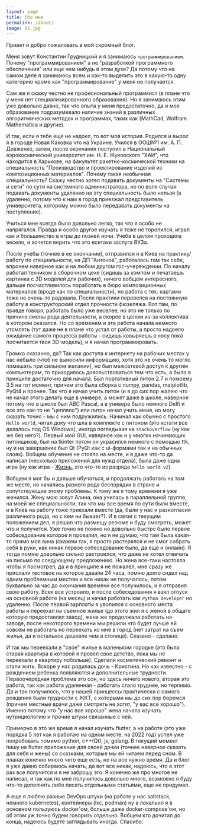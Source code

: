 ```yaml
---
layout: page
title: Обо мне
permalink: /about/
image: 01.jpg
---
```


Привет и добро пожаловать в мой скромный блог. 

Меня зовут Константин Грудницкий и я занимаюсь `программированием`. Почему "программированием" а не "разработкой программного обеспечения" или еще чем нибудь в этом духе? Да потому что на самом деле я занимаюсь всем и как-то выделить это в какую-то одну категорию кроме как "программирование" у меня не получается. 

Сам же я скажу честно не професиональный программист (в плане что у меня нет специализированного образования). Но я занимаюсь этим уже довольно давно, так что опыта у меня предостаточно, да и мое образование подразумевало наличие знаний в различных алгоритмических методах и программах, таких как (MathCad, Wolfram Mathematica и другие).

И так, если я тебе еще не надоел, то вот моя история. Родился и вырос я в городе Новая Каховка что на Украине. Учился в ООШ№1 им. А. П. Довженко, затем, после окончания поступил в Национальный аэрокосмический университет им. Н. Е. Жуковского "ХАИ", что находится в Харькове, на факультет ракетно-космической техники на специальность "Производство и проектирование изделий из композиционных материалов". 
Почему такая необычная специальность? Скажу честно хотел подавать документы на "Системы и сети" по сути на системного администратора, но по воле случая подавать документы удаленно на эту специальность было нельзя (а удаленно, потому что к нам в город приезжал представитель университета, которому можно было передавать документы на поступление).

Учиться мне всегда было довольно легко, так что я особо не напрягался. Правда и особо другое изучать я тоже не торопился, играл как и большинство в игры до позней ночи. Учеба в целом проходила весело, и хочется верить что это всетаки заслуга ВУЗа. 

После учебы (точнее в ее окончании), отправился я в Киев на практику/работу по специальности, на ДП "Антонов", работалось там так себе, впрочем наверное как и на любом другом гос-учереждении. По началу работал техником в сборочном цехе (сидишь за компом и печатаешь картинки с 3D моделей для рабочих), ничего вобщем интересного, дальше посчастливилось поработать в бюро композиционных материалов (вроде как по специальности), но работа с тех. картами тоже не очень-то радовала. После практики перевелся на постоянную работу в конструкторский отдел прочности фюзеляжа. Вот там, по правде говоря, работать было уже веселее, но это не только по причине смены рода деятельности, а скорее в целом из-за коллектива в котором оказался. Но со временем и эта работа начала немного утомлять (тут даже не в плане что устал от работы, а просто надоело ожидание самого процесса работы - сидишь ковыряешь в носу пока посчитается твоя 3D-модель), и я начал программировать. 

Громко сказанно, да? Так как доступа к интернету на рабочих местах у нас небыло (чтоб не выносили информацию, хотя это не очень то могло помешать при сильном желании), но был межсетевой доступ к другим компьютерам, то приходилось довольствоваться тем что есть, а было в принципе достаточно для начала. Был портативный питон 2.7 и помоему 3.5 на тот момент, причем это была сборка с numpy, pandas, matplotlib, PyQt4 и прочее. Так что я начал учить питон (и я до сих пор жалею что не начал этого делать еще в универе, а может даже в школе, наверное потому что в школе был ABC Pascal, а в универе было немного Delfi и все это как-то не "цепляло") или питон начал учить меня, но могу сказать точно - мы с ним подружились. Начинал как обычно с простого `Hello world`, читал доку что шла в комплекте с питоном (это кстати все делалось под OS Windows), иногда поглядывая на `stackoverflow` (ну как же без него?). Первый мой GUI, наверное как и у многих начинающих питонщиков, был на tkinter потом он украсился немного с помощью ttk, ну и на завершение был Qt (PyQt как с ui-формами так и на обычных слоях). Вобщем обучение не стояло на месте, и я даже что-то да написал (несколько приложений для нужд отдела), была даже одна игра (ну как игра - [Жизнь](https://ru.wikipedia.org/wiki/%D0%98%D0%B3%D1%80%D0%B0_%C2%AB%D0%96%D0%B8%D0%B7%D0%BD%D1%8C%C2%BB), это что-то из разряда `hello world v2`).

Вобщем я мог бы и дальше обучаться, и продолжать работать на том же месте, но начались разного рода беспорядки в стране и сопутствующие этому проблемы. К тому же к тому времени я уже женился. Жену мою зовут Алина, она училась в параллельной группе, на моей же специальности, так что мы все время по сути были вместе, и в Киев на работу тоже приехали вместе (да, были у нас и разногласия различного рода, но с кем ни бывает?). И в связи с текущим положением дел, я решил что размещу резюме и буду смотреть, может что и получится. Уже точно не помню но довольно быстро было первое собеседование которое я провалил, но я не думаю, что там была какая-то прямо моя вина (скажем так, я просто растерялся и не смог собрать себя в руки, как никак первое собеседование было, да еще и онлайн). Я тогда помню довольно сильно растроился, что даже не хотел отвечать на письмо по следующему предложению. Но жена все-таки настояла чтобы я посмотрел, да и в принципе я не пожалел, мне сразу же прислали тестовое на которое давали 24 часа, помню долго сидел над одним проблемным местом и все никак не получалось, потом буквально за час до окончания времени все получилось, и я отправил свою работу. Всех все устроило, и после собеседования я взял отпуск на основной работе (на месяц) и начал работать как `Python Developer` но удаленно. После первой зарплаты я уволился с основного места работы и переехал на съемное жилье (до этого жил я с женой в общаге которую предоставлял завод), жена же продолжала работать на заводе, после некоторого времени мы решили что будет лучше ей совсем не работать но переехать ко мне в город (нет затрат на съем жилья, да и остальное дешевле чем в столице). Сказано - сделано.

И так мы переехали в "свое" жилье в маленьком городке (это была старая квартира в которой я провел свое детство, пока мы не переехали в квартиру побольше). Сделали косметический ремонт и стали жить. Вскоре у нас родилась дочь - Кристина. Но как известно - с рождением ребенка появляются и дополнительные трудности. Первоочередная проблема это сон, но здесь ничего нового, вторая это работа, так как работа удаленная - работать стало труднее, но терпимо. Да и так получилось, что у нашей принцессы практически с самого рождения были трудности с ЖКТ, с которыми мы до сих пор боремся (причем местные врачи даже смотреть не хотят, "у вас все хорошо"). Именно потому что "у нас все хорошо" жена начала изучать нутрициологию и прочие штуки связанные с ней.

Примерно в это же время я начал изучать flutter, а на работе (это уже порядка 5 лет как я работаю на одном месте, на 2022 год) успел уже попробовать помимо python, c++(Qt), js, golang. В текущий момент пишу на flutter приложение для своей дочки (точнее наверное сказать для себя и жены) со сказками, которые мы ей читаем перед сном. В планах конечно много чего еще есть, но на все нужно время. Да и блог я уже давно собираюсь начать, да вот все никак, надеюсь, что в этот раз все получится и я не заброшу эго. Я конечно же про многое не написал, и так как по мне получилось довольно много, возможно я буду что-то дополнять либо писать отдельными статьями, еще не придумал.

А еще я люблю разные DevOps штуки (на работе у нас saltstack, немного kubernetes), контейнеры (lxc, podman) ну а локально я в основном пользуюсь docker'ом, больше даже docker-compose'ом, но об этом уж точно будем говорить отдельно. Вобщем кто дочитал до конца, надеюсь будете заглядывать иногда. Спасибо.
